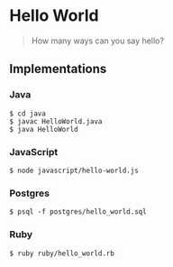 # Hello World

> How many ways can you say hello?

## Implementations

### Java

```
$ cd java
$ javac HelloWorld.java
$ java HelloWorld
```

### JavaScript

```
$ node javascript/hello-world.js
```

### Postgres

```
$ psql -f postgres/hello_world.sql
```

### Ruby

```
$ ruby ruby/hello_world.rb
```
